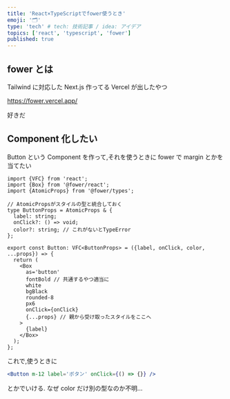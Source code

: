 ```yaml
---
title: 'React×TypeScriptでfower使うとき'
emoji: '🗂'
type: 'tech' # tech: 技術記事 / idea: アイデア
topics: ['react', 'typescript', 'fower']
published: true
---
```


## fower とは

Tailwind に対応した Next.js 作ってる Vercel が出したやつ

https://fower.vercel.app/

好きだ

## Component 化したい

Button という Component を作って,それを使うときに fower で margin とかを当てたい

```tsx
import {VFC} from 'react';
import {Box} from '@fower/react';
import {AtomicProps} from '@fower/types';

// AtomicPropsがスタイルの型と統合しておく
type ButtonProps = AtomicProps & {
  label: string;
  onClick?: () => void;
  color?: string; // これがないとTypeError
};

export const Button: VFC<ButtonProps> = ({label, onClick, color, ...props}) => {
  return (
    <Box
      as='button'
      fontBold // 共通するやつ適当に
      white
      bgBlack
      rounded-8
      px6
      onClick={onClick}
      {...props} // 親から受け取ったスタイルをここへ
    >
      {label}
    </Box>
  );
};
```

これで,使うときに

```jsx
<Button m-12 label='ボタン' onClick={() => {}} />
```

とかでいける.
なぜ color だけ別の型なのか不明...
